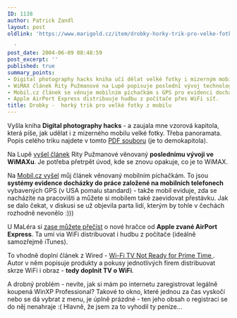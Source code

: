 ```yaml
---
ID: 1138
author: Patrick Zandl
layout: post
oldlink: 'https://www.marigold.cz/item/drobky-horky-trik-pro-velke-fotky-z-mobilu

  '
post_date: 2004-06-09 08:48:59
post_excerpt: ''
published: true
summary_points:
- Digital photography hacks kniha učí dělat velké fotky i mizerným mobilem.
- WiMAX článek Rity Pužmanové na Lupě popisuje poslední vývoj technologie.
- Mobil.cz článek se věnuje mobilním píchačkám s GPS pro evidenci docházky.
- Apple AirPort Express distribuuje hudbu z počítače přes WiFi síť.
title: Drobky -  horký trik pro velké fotky z mobilu
---
```


<p>
Vyšla kniha <b>Digital photography hacks</b> - a zaujala mne vzorová kapitola, která píše, jak udělat i z mizerného mobilu velké fotky. Třeba panoramata. Popis celého triku najdete v tomto <a href="http://www.oreilly.com/catalog/digphotohks/chapter/hack82.pdf">PDF souboru</a> (je to demokapitola).</p>

<p>
Na Lupě <a href="http://www.lupa.cz/clanek.php3?show=3426">vyšel článek</a> Rity Pužmanové věnovaný <b>poslednímu vývoji ve WiMAXu</b>. Je potřeba přetrpět úvod, kde se znovu opakuje, co je to WiMAX. </p>

<p>
Na <a href="http://mobil.idnes.cz/mobilni_komunikace/mobilni_technologie/zpravy-mobilni_technologie/gps040609.html">Mobil.cz vyšel</a> můj článek věnovaný mobilním píchačkám. To jsou <b>systémy evidence docházky do práce založené na mobilních telefonech</b> vybavených GPS (v USA pomalu standard) - takže mobil eviduje, zda se nacházíte na pracovišti a můžete si mobilem také zaevidovat přestávku. Jak se dalo čekat, v diskusi se už objevila parta lidí, kterým by tohle v čechách rozhodně nevonělo :)))</p>

<p>
U MaLéra si <a href="http://www.maler.cz/index.php?id=79">zase můžete přečíst</a> o nové hračce od <b>Apple zvané AirPort Express</b>. Ta umí via WiFi distribuovat i hudbu z počítače (ideálně samozřejmě iTunes).</p>

<p>
To vhodně doplní článek z Wired - <a href="http://www.wired.com/news/gizmos/0,1452,63680,00.html?tw=wn_story_related">Wi-Fi TV Not Ready for Prime Time </a>. Autor v něm popisuje produkty a pokusy jednotlivých firem distribuovat skrze WiFi i obraz - <b>tedy doplnit TV o WiFi</b>. </p>

<p>
A drobný problém - nevíte, jak si mám po internetu zaregistrovat legálně koupená WinXP Professional? Takové to okno, které jednou za čas vyskočí nebo se dá vybrat z menu, je úplně prázdné - ten jeho obsah o registraci se do něj nenahraje :( Hlavně, že jsem za to vyhodil ty peníze...
</p>